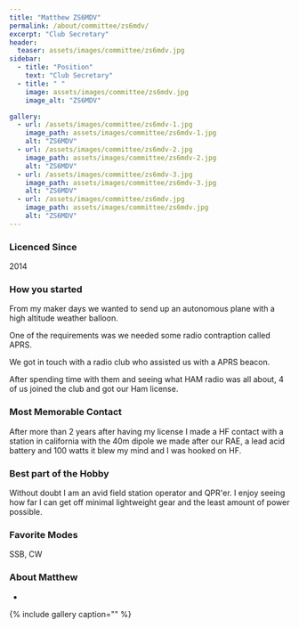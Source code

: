 ```yaml
---
title: "Matthew ZS6MDV"
permalink: /about/committee/zs6mdv/
excerpt: "Club Secretary"
header:
  teaser: assets/images/committee/zs6mdv.jpg
sidebar:
  - title: "Position"
    text: "Club Secretary"
  - title: " "
    image: assets/images/committee/zs6mdv.jpg
    image_alt: "ZS6MDV"

gallery:
  - url: /assets/images/committee/zs6mdv-1.jpg
    image_path: assets/images/committee/zs6mdv-1.jpg
    alt: "ZS6MDV"
  - url: /assets/images/committee/zs6mdv-2.jpg
    image_path: assets/images/committee/zs6mdv-2.jpg
    alt: "ZS6MDV"
  - url: /assets/images/committee/zs6mdv-3.jpg
    image_path: assets/images/committee/zs6mdv-3.jpg
    alt: "ZS6MDV"
  - url: /assets/images/committee/zs6mdv.jpg
    image_path: assets/images/committee/zs6mdv.jpg
    alt: "ZS6MDV"
---
```


### Licenced Since
2014

### How you started
From my maker days we wanted to send up an autonomous plane with a high altitude weather balloon. 

One of the requirements was we needed some radio contraption called APRS. 

We got in touch with a radio club who assisted us with a APRS beacon. 

After spending time with them and seeing what HAM radio was all about, 4 of us joined the club and got our Ham license.

### Most Memorable Contact
After more than 2 years after having my license I made a HF contact with a station in california with the 40m dipole we made after our RAE, a lead acid battery and 100 watts it blew my mind and I was hooked on HF.

### Best part of the Hobby
Without doubt I am an avid field station operator and QPR'er. I enjoy seeing how far I can get off minimal lightweight gear and the least amount of power possible.

### Favorite Modes
SSB, CW

### About Matthew 
-


{% include gallery caption="" %}
